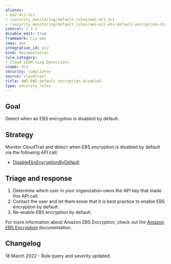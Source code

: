 ```yaml
---
aliases:
- ee2-dc1-3c1
- /security_monitoring/default_rules/ee2-dc1-3c1
- /security_monitoring/default_rules/aws-ec2-ebs-default-encryption-disabled
control: 2.2.1
disable_edit: true
framework: cis-aws
iaas: aws
integration_id: ec2
kind: documentation
rule_category:
- Cloud SIEM (Log Detection)
scope: ec2
security: compliance
source: cloudtrail
title: AWS EBS default encryption disabled
type: security_rules
---
```


## Goal
Detect when an EBS encryption is disabled by default. 

## Strategy
Monitor CloudTrail and detect when EBS encryption is disabled by default via the following API call:

* [DisableEbsEncryptionByDefault][1]

## Triage and response
1. Determine which user in your organization owns the API key that made this API call.
2. Contact the user and let them know that it is best practice to enable EBS encryption by default.
3. Re-enable EBS encryption by default.

For more information about Amazon EBS Encryption, check out the [Amazon EBS Encryption][2] documentation.

[1]: https://docs.aws.amazon.com/AWSEC2/latest/APIReference/API_DisableEbsEncryptionByDefault.html
[2]: https://docs.aws.amazon.com/AWSEC2/latest/UserGuide/EBSEncryption.html

## Changelog
18 March 2022 - Rule query and severity updated.

